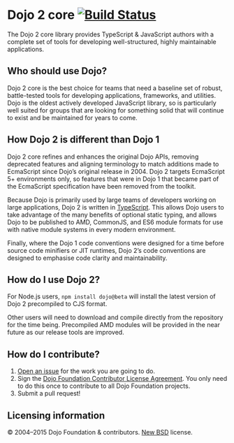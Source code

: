 # Dojo 2 core [![Build Status](https://travis-ci.org/dojo/dojo2.png)](https://travis-ci.org/dojo/dojo2)

The Dojo 2 core library provides TypeScript & JavaScript authors with a complete set of tools for developing
well-structured, highly maintainable applications.


## Who should use Dojo?

Dojo 2 core is the best choice for teams that need a baseline set of robust, battle-tested tools for developing
applications, frameworks, and utilities. Dojo is the oldest actively developed JavaScript library, so is particularly
well suited for groups that are looking for something solid that will continue to exist and be maintained for years to
come.


## How Dojo 2 is different than Dojo 1

Dojo 2 core refines and enhances the original Dojo APIs, removing deprecated features and aligning terminology to match
additions made to EcmaScript since Dojo’s original release in 2004. Dojo 2 targets EcmaScript 5+ environments only, so
features that were in Dojo 1 that became part of the EcmaScript specification have been removed from the toolkit.

Because Dojo is primarily used by large teams of developers working on large applications, Dojo 2 is written in
[TypeScript](http://www.typescriptlang.org/). This allows Dojo users to take advantage of the many benefits of optional
static typing, and allows Dojo to be published to AMD, CommonJS, and ES6 module formats for use with native module
systems in every modern environment.

Finally, where the Dojo 1 code conventions were designed for a time before source code minifiers or JIT runtimes, Dojo
2’s code conventions are designed to emphasise code clarity and maintainability.


## How do I use Dojo 2?

For Node.js users, `npm install dojo@beta` will install the latest version of Dojo 2 precompiled to CJS format.

Other users will need to download and compile directly from the repository for the time being. Precompiled AMD modules
will be provided in the near future as our release tools are improved.


## How do I contribute?

1. [Open an issue](https://github.com/dojo/dojo2/issues) for the work you are going to do.
2. Sign the [Dojo Foundation Contributor License Agreement](http://dojofoundation.org/about/claForm).
   You only need to do this once to contribute to all Dojo Foundation projects.
3. Submit a pull request!


## Licensing information

© 2004–2015 Dojo Foundation & contributors. [New BSD](http://opensource.org/licenses/BSD-3-Clause) license.
